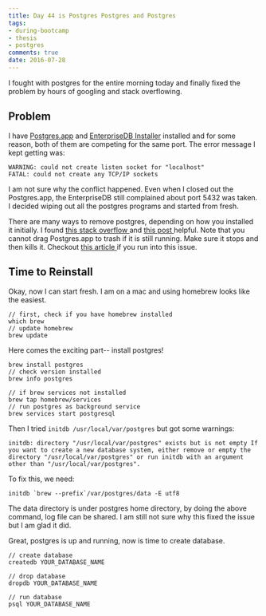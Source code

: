 ```yaml
---
title: Day 44 is Postgres Postgres and Postgres
tags: 
- during-bootcamp
- thesis
- postgres
comments: true
date: 2016-07-28
---
```


I fought with postgres for the entire morning today and finally fixed the problem by hours of googling and stack overflowing. 

Problem
-----------

I have <a href="http://postgresapp.com/" target="_blank"> Postgres.app</a> and <a href="http://www.enterprisedb.com/products-services-training/pgdownload" target="_blank">EnterpriseDB Installer</a> installed and for some reason, both of them are competing for the same port. The error message I kept getting was: 

```
WARNING: could not create listen socket for "localhost" 
FATAL: could not create any TCP/IP sockets
```
I am not sure why the conflict happened. Even when I closed out the Postgres.app, the EnterpriseDB still complained about port 5432 was taken. I decided wiping out all the postgres programs and started from fresh.  

There are many ways to remove postgres, depending on how you installed it initially. I found <a href="http://stackoverflow.com/questions/8037729/completely-uninstall-postgresql-9-0-4-from-mac-osx-lion/9240197#9240197" target="_blank"> this stack overflow </a>  and <a href="http://hzchirs-blog.logdown.com/posts/142678-how-completely-uninstall-postgresql-9x-on-mac-osx" target="_blank"> this post </a> helpful. Note that you cannot drag Postgres.app to trash if it is still running. Make sure it stops and then kills it.  Checkout <a href="http://www.uninstallmacapp.com/postgres-app-9-4-2-0-removal.html" target="_blank"> this article </a> if you run into this issue. 

Time to Reinstall
----------------
Okay, now I can start fresh.  I am on a mac and using homebrew looks like the easiest.  

```
// first, check if you have homebrew installed
which brew
// update homebrew
brew update
```

Here comes the exciting part-- install postgres! 
```
brew install postgres
// check version installed
brew info postgres
```

```
// if brew services not installed
brew tap homebrew/services
// run postgres as background service
brew services start postgresql
```

Then I tried `initdb /usr/local/var/postgres` but got some warnings:

```
initdb: directory "/usr/local/var/postgres" exists but is not empty If you want to create a new database system, either remove or empty the directory "/usr/local/var/postgres" or run initdb with an argument other than "/usr/local/var/postgres".
```

To fix this, we need: 
```
initdb `brew --prefix`/var/postgres/data -E utf8
```
The data directory is under postgres home directory, by doing the above command, log file can be shared.  I am still not sure why this fixed the issue but I am glad it did. 

Great, postgres is up and running, now is time to create database.

```
// create database
createdb YOUR_DATABASE_NAME
```

```
// drop database
dropdb YOUR_DATABASE_NAME
```

```
// run database
psql YOUR_DATABASE_NAME
```
